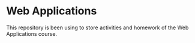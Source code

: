# Web Applications 

This repository is been using to store activities and homework of the Web Applications course. 

